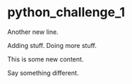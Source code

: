 # python_challenge_1

Another new line.

Adding stuff. Doing more stuff.

This is some new content.



Say something different.